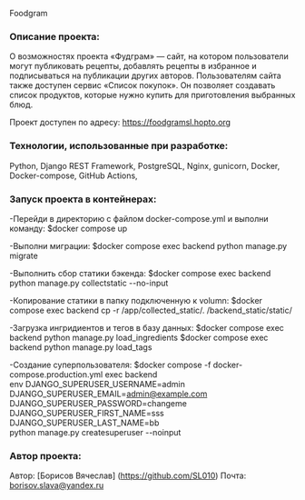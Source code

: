 Foodgram

### Описание проекта:
О возможностях проекта
«Фудграм» — сайт, на котором пользователи могут публиковать рецепты, добавлять рецепты в избранное и подписываться на публикации других авторов. Пользователям сайта также доступен сервис «Список покупок». Он позволяет создавать список продуктов, которые нужно купить для приготовления выбранных блюд.

Проект доступен по адресу: https://foodgramsl.hopto.org

### Технологии, использованные при разработке:
Python, Django REST Framework, PostgreSQL, 
Nginx, gunicorn, Docker, Docker-compose, GitHub Actions,

### Запуск проекта в контейнерах:
-Перейди в директорию с файлом docker-compose.yml и выполни команду:
$docker compose up

-Выполни миграции:
$docker compose exec backend python manage.py migrate

-Выполнить сбор статики бэкенда:
$docker compose exec backend python manage.py collectstatic --no-input

-Копирование статики в папку подключенную к volumn:
$docker compose exec backend cp -r /app/collected_static/. /backend_static/static/

-Загрузка ингридиентов и тегов в базу данных:
$docker compose exec backend python manage.py load_ingredients
$docker compose exec backend python manage.py load_tags

-Создание суперпользователя:
$docker compose -f docker-compose.production.yml exec backend \
  env DJANGO_SUPERUSER_USERNAME=admin \
      DJANGO_SUPERUSER_EMAIL=admin@example.com \
      DJANGO_SUPERUSER_PASSWORD=changeme \
      DJANGO_SUPERUSER_FIRST_NAME=sss \
      DJANGO_SUPERUSER_LAST_NAME=bb \
  python manage.py createsuperuser --noinput


### Автор проекта:

Автор: [Борисов Вячеслав]
(https://github.com/SL010)
Почта: borisov.slava@yandex.ru

